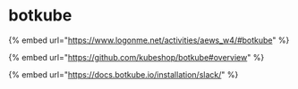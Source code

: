 # botkube

{% embed url="https://www.logonme.net/activities/aews_w4/#botkube" %}

{% embed url="https://github.com/kubeshop/botkube#overview" %}

{% embed url="https://docs.botkube.io/installation/slack/" %}
